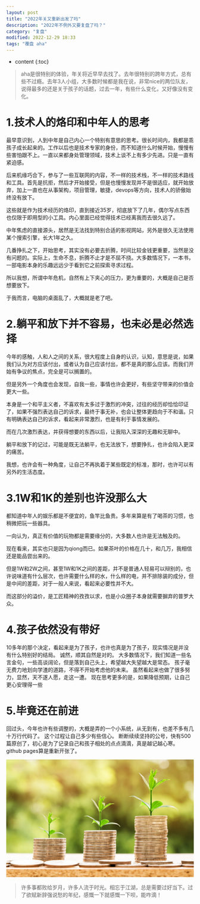 ```yaml
---
layout: post
title: "2022年关又重新出发了吗"
description: "2022年不例外又要复盘了吗？"
category: "复盘"
modified: 2022-12-29 18:33
tags: "覆盘 aha"
---
```

* content
{:toc}

>aha是很特别的体验，年关将近早早去找了。去年很特别的跨年方式，总有些不过瘾。去年3人小组，大多数时候都是我在说，非常nice的两位队友，说得最多的还是关于孩子的话题，过去一年，有些什么变化，又好像没有变化。

# 1.技术人的烙印和中年人的思考
最早意识到，人到中年是自己内心一个特别有意思的思考。很长时间内，我都是乖孩子成长起来的。工作以后也是技术专家的身份，而不知道什么时候开始，慢慢有些害怕跟不上。一直以来都身处管理领域，技术上谈不上有多少先进。只是一直有紧迫感。

后来机缘巧合下，参与了一些互联网的内容，不一样的技术栈，不一样的技术路线和工具。首先是抗拒，然后才开始接受，但是也慢慢发现并不是很适应，就开始放弃，加上一直也在从事架构，项目管理，敏捷，devops等方向，技术人的骄傲始终没有放下。

这些就是作为技术经历的烙印，直到接近35岁，彻底放下了几年，偶尔写点东西也仅限于即用型的小工具。内心里面已经觉得技术已经离我而去很久远了。

中年焦虑的直接源头，居然是无法找到特别合适的影视网站，另外是很久无法使用某个搜索引擎，长大1年之久。

几番挣扎之下，开始思考，其实没有必要去折腾，时间比较金钱更重要，当然是没有问题的。实际上，生命不息，折腾不止才是不屈不挠。大多数情况下，一本书，一部电影本身的乐趣远远少于看到它之前探索寻求过程。

所以我想，所谓中年危机，自然有上下夹心的压力，更为重要的，大概是自己是否想要放下。

于我而言，电脑的桌面乱了，大概就是老了吧。

# 2.躺平和放下并不容易，也未必是必然选择
今年的感触，人和人之间的关系，很大程度上自身的认识，认知，意思是说，如果我们认为对方应该付出，或者认为自己应该付出，都不是真的那么应该。而我们开始有争议的焦点，完全是可以搁置的。

但是另外一个角度也会发现，自我一些，事情也许会更好，有些坚守带来的价值会更大一些。

本身是一个和平主义者，不喜欢有太多过于激烈的冲突，过往的经历却恰恰印证了，如果不强烈表达自己的诉求，最终于事无补，也会让整体更趋向于不和谐。只有明确表达自己的诉求，看起来非常激烈，也是有利于事情发展的。

而在几次激烈表达，并获得想要的东西以后，让我陷入深深的无趣和无聊中。

躺平和放下的记过，可能是既无法躺平，也无法放下，想要挣扎，也许会陷入更深的痛苦。

我想，也许会有一种角度，让自己不再执着于某些既定的标准，那时，也许可以有另外的生活态度。

# 3.1W和1K的差别也许没那么大
都知道中年人的娱乐都是不便宜的，鱼竿比鱼贵。多年来算是有了喝茶的习惯，也稍微把玩一些器具。

一向认为，真正有价值的玩物都是需要缘分的，大多数人也许是无法触及的。

现在看来，其实也只是因为qiong而已。如果茶叶的价格在几十，和几万，我相信还是能品尝出来的。

但是1W和2W之间，甚至1W和1K之间的差距，并不是普通人轻易可以辩别的，也许说味道有什么层次，也许需要什么样的水，什么样的电，并不排除装的成分，但是中间的差距，对于一般人来说，看起来必要性并不大。

而这部分的溢价，是工匠精神的孜孜以求，也是小众圈子本身就需要摒弃的普罗大众。

# 4.孩子依然没有带好
10多年的那个决定，看起来是为了孩子，也许也真是为了孩子，现实情况是并没有什么特别好的结局。
诚然，顺其自然是对的。
大多数情况下，我们知道一些名言金句，一些高谈阔论，但是落到自己头上，希望越大失望越大是常态。
孩子毫无费力地划向学渣的道路，不得不开始考虑他的未来。
虽然看起来也做了很多努力，显然，天不遂人愿，走这一遭。
现在思考更多的是，如果降低预期，让自己更心安理得一些

# 5.毕竟还在前进
回过头，今年也许有些调整的，大概是弄的一个小系统，从无到有，也差不多有几十万行代码了。
这个过程让自己多少有些信心。
断断续续坚持的公号，快有500篇原创了，初心是为了记录自己和孩子相处的点点滴滴，真是越记越心寒。
github pages算是重新开张了。

![](../../images/2022-12-29-19-05-12.png)

>许多事都败给岁月，许多人流于时光。相忘于江湖，总是需要过好当下。过了欲赋新辞强说愁的年纪，感慨一下就感慨一下呗，能咋滴！
